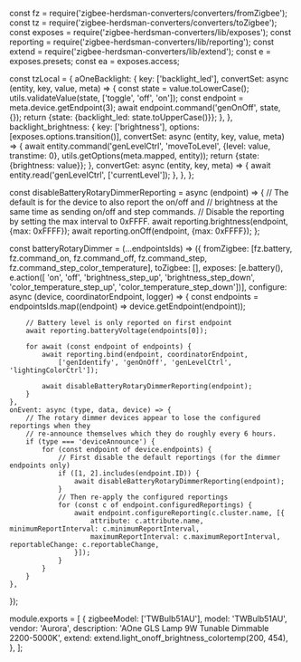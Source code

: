 const fz = require('zigbee-herdsman-converters/converters/fromZigbee');
const tz = require('zigbee-herdsman-converters/converters/toZigbee');
const exposes = require('zigbee-herdsman-converters/lib/exposes');
const reporting = require('zigbee-herdsman-converters/lib/reporting');
const extend = require('zigbee-herdsman-converters/lib/extend');
const e = exposes.presets;
const ea = exposes.access;

const tzLocal = {
    aOneBacklight: {
        key: ['backlight_led'],
        convertSet: async (entity, key, value, meta) => {
            const state = value.toLowerCase();
            utils.validateValue(state, ['toggle', 'off', 'on']);
            const endpoint = meta.device.getEndpoint(3);
            await endpoint.command('genOnOff', state, {});
            return {state: {backlight_led: state.toUpperCase()}};
        },
    },
    backlight_brightness: {
        key: ['brightness'],
        options: [exposes.options.transition()],
        convertSet: async (entity, key, value, meta) => {
            await entity.command('genLevelCtrl', 'moveToLevel', {level: value, transtime: 0}, utils.getOptions(meta.mapped, entity));
            return {state: {brightness: value}};
        },
        convertGet: async (entity, key, meta) => {
            await entity.read('genLevelCtrl', ['currentLevel']);
        },
    },
};

const disableBatteryRotaryDimmerReporting = async (endpoint) => {
    // The default is for the device to also report the on/off and
    // brightness at the same time as sending on/off and step commands.
    // Disable the reporting by setting the max interval to 0xFFFF.
    await reporting.brightness(endpoint, {max: 0xFFFF});
    await reporting.onOff(endpoint, {max: 0xFFFF});
};

const batteryRotaryDimmer = (...endpointsIds) => ({
    fromZigbee: [fz.battery, fz.command_on, fz.command_off, fz.command_step, fz.command_step_color_temperature],
    toZigbee: [],
    exposes: [e.battery(), e.action([
        'on', 'off', 'brightness_step_up', 'brightness_step_down', 'color_temperature_step_up', 'color_temperature_step_down'])],
    configure: async (device, coordinatorEndpoint, logger) => {
        const endpoints = endpointsIds.map((endpoint) => device.getEndpoint(endpoint));

        // Battery level is only reported on first endpoint
        await reporting.batteryVoltage(endpoints[0]);

        for await (const endpoint of endpoints) {
            await reporting.bind(endpoint, coordinatorEndpoint,
                ['genIdentify', 'genOnOff', 'genLevelCtrl', 'lightingColorCtrl']);

            await disableBatteryRotaryDimmerReporting(endpoint);
        }
    },
    onEvent: async (type, data, device) => {
        // The rotary dimmer devices appear to lose the configured reportings when they
        // re-announce themselves which they do roughly every 6 hours.
        if (type === 'deviceAnnounce') {
            for (const endpoint of device.endpoints) {
                // First disable the default reportings (for the dimmer endpoints only)
                if ([1, 2].includes(endpoint.ID)) {
                    await disableBatteryRotaryDimmerReporting(endpoint);
                }
                // Then re-apply the configured reportings
                for (const c of endpoint.configuredReportings) {
                    await endpoint.configureReporting(c.cluster.name, [{
                        attribute: c.attribute.name, minimumReportInterval: c.minimumReportInterval,
                        maximumReportInterval: c.maximumReportInterval, reportableChange: c.reportableChange,
                    }]);
                }
            }
        }
    },
});

module.exports = [
    {
        zigbeeModel: ['TWBulb51AU'],
        model: 'TWBulb51AU',
        vendor: 'Aurora',
        description: 'AOne GLS Lamp 9W Tunable Dimmable 2200-5000K',
        extend: extend.light_onoff_brightness_colortemp(200, 454),
    },
];